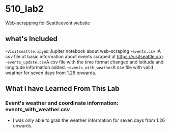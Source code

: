 # 510_lab2
Web-scrapping for Seattleevent website 

## what's Included
-```Visitseattle.ipynb```:Jupiter notebook about web-scraping 
-```events.csv``` :A csv file of basic information about events scraped at https://visitseattle.org.
-```events_update.csv```A csv file with the time format changed and latitude and longitude information added.
-```events_with_weather```A csv file with valid weather for seven days from 1.26 onwards.


## What I have Learned From This Lab


### Event's weather and coordinate information: events_with_weather.csv
- I was only able to grab the weather information for seven days from 1.26 onwards.
